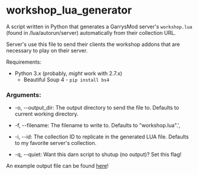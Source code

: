# workshop_lua_generator
A script written in Python that generates a GarrysMod server's `workshop.lua` (found in /lua/autorun/server)  automatically from their collection URL.

Server's use this file to send their clients the workshop addons that are necessary to play on their server.

Requirements: 
* Python 3.x (probably, *might* work with 2.7.x)
   * Beautiful Soup 4 - `pip install bs4`

### Arguments:
* -o, --output_dir: The output directory to send the file to. Defaults to current working directory.
    
* -f, --filename: The filename to write to. Defaults to "workshop.lua".',
    
* -i, --id: The collection ID to replicate in the generated LUA file. Defaults to my favorite server's collection.
    
* -q, --quiet: Want this darn script to shutup (no output)? Set this flag!

An example output file can be found [here](example_output/workshop.lua)!
